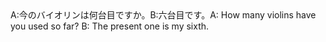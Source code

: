 <tr><td>A:今のバイオリンは何台目ですか。B:六台目です。<td><tr><tr><td>A: How many violins have you used so far?    B: The present one is my sixth.<td><tr></table>

